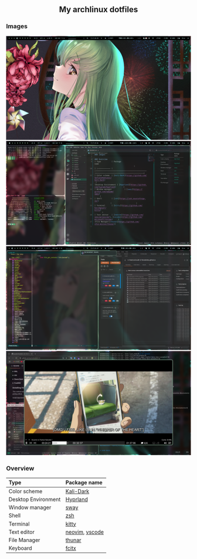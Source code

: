 <h2 align="center">My archlinux dotfiles</h2>

### Images
<p align="center">

<img src="./img/a.png">
<img src="./img/b.png">
<img src="./img/c.png">
<img src="./img/d.png">

</p>


### Overview
| Type          | Package name                                                                                  |
| :------------ |:----------------------------------------------------------------------------------------------|
| Color scheme  | [Kali-Dark](https://github.com/SofianeHamlaoui/Kali-Dark)                                        |
|Desktop Environment | [Hyprland](https://github.com/hyprwm/Hyprland)       |
| Window manager            | [sway](https://github.com/swaywm/sway)                                                 |
| Shell         | [zsh](https://zsh.sourceforge.io/)                                                            |                       |
| Terminal      | [kitty](https://github.com/kovidgoyal/kitty)                                                  |
| Text editor   | [neovim](https://github.com/neovim/neovim/), [vscode](https://github.com/microsoft/vscode)     |
|File Manager|[thunar](https://github.com/xfce-mirror/thunar)|
|Keyboard|[fcitx](https://github.com/fcitx/fcitx5)|